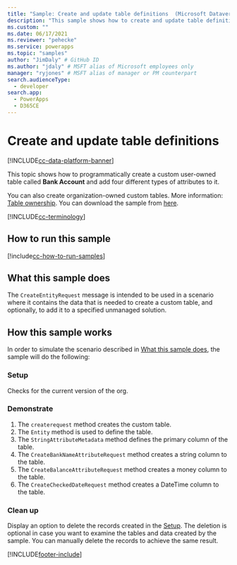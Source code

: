 ```yaml
---
title: "Sample: Create and update table definitions  (Microsoft Dataverse) | Microsoft Docs" # Intent and product brand in a unique string of 43-59 chars including spaces
description: "This sample shows how to create and update table definitions." # 115-145 characters including spaces. This abstract displays in the search result.
ms.custom: ""
ms.date: 06/17/2021
ms.reviewer: "pehecke"
ms.service: powerapps
ms.topic: "samples"
author: "JimDaly" # GitHub ID
ms.author: "jdaly" # MSFT alias of Microsoft employees only
manager: "ryjones" # MSFT alias of manager or PM counterpart
search.audienceType: 
  - developer
search.app: 
  - PowerApps
  - D365CE
---
```


# Create and update table definitions

[!INCLUDE[cc-data-platform-banner](../../../../includes/cc-data-platform-banner.md)]

This topic shows how to programmatically create a custom user-owned table called **Bank Account** and add four different types of attributes to it.

You can also create organization-owned custom tables. More information: [Table ownership](/dynamics365/customerengagement/on-premises/developer/introduction-entities#entity-ownership). You can download the sample from [here](https://github.com/microsoft/PowerApps-Samples/tree/master/cds/orgsvc/C%23/CreateUpdateEntityMetadata).

[!INCLUDE[cc-terminology](../../includes/cc-terminology.md)]

## How to run this sample

[!include[cc-how-to-run-samples](../../includes/cc-how-to-run-samples.md)]

## What this sample does

The `CreateEntityRequest` message is intended to be used in a scenario where it contains  the data that is needed to create a custom table, and optionally, to add it to a specified unmanaged solution.

## How this sample works

In order to simulate the scenario described in [What this sample does](#what-this-sample-does), the sample will do the following:

### Setup

Checks for the current version of the org.

### Demonstrate

1. The `createrequest` method creates the custom table. 
2. The `Entity` method is used to define the table.
3. The `StringAttributeMetadata` method defines the primary column of the table.
4. The `CreateBankNameAttributeRequest` method creates a string column to the table.
5. The `CreateBalanceAttributeRequest` method creates a money column to the table.
6. The `CreateCheckedDateRequest` method creates a DateTime column to the table.

### Clean up

Display an option to delete the records created in the [Setup](#setup). The deletion is optional in case you want to examine the tables and data created by the sample. You can manually delete the records to achieve the same result.


[!INCLUDE[footer-include](../../../../includes/footer-banner.md)]